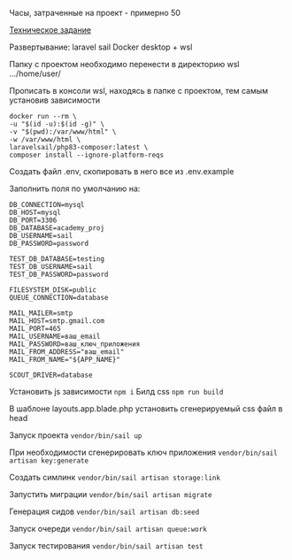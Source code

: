 Часы, затраченные на проект - примерно 50

[Техническое задание](https://htmlacademy.notion.site/ReadMe-ed8f0d8b58414c7ba6cd23699977fbf1) 

Развертывание: laravel sail
Docker desktop + wsl

Папку с проектом необходимо перенести в директорию wsl .../home/user/

Прописать в консоли wsl, находясь в папке с проектом, тем самым установив зависимости
```
docker run --rm \
-u "$(id -u):$(id -g)" \
-v "$(pwd):/var/www/html" \
-w /var/www/html \
laravelsail/php83-composer:latest \
composer install --ignore-platform-reqs
```
Создать файл .env, скопировать в него все из .env.example

Заполнить поля по умолчанию на: 
```
DB_CONNECTION=mysql
DB_HOST=mysql
DB_PORT=3306
DB_DATABASE=academy_proj
DB_USERNAME=sail
DB_PASSWORD=password

TEST_DB_DATABASE=testing
TEST_DB_USERNAME=sail
TEST_DB_PASSWORD=password

FILESYSTEM_DISK=public
QUEUE_CONNECTION=database

MAIL_MAILER=smtp
MAIL_HOST=smtp.gmail.com
MAIL_PORT=465
MAIL_USERNAME=ваш_email
MAIL_PASSWORD=ваш_ключ_приложения
MAIL_FROM_ADDRESS="ваш_email"
MAIL_FROM_NAME="${APP_NAME}"

SCOUT_DRIVER=database
```

Установить js зависимости
``npm i``
Билд css 
``npm run build``

В шаблоне layouts.app.blade.php установить сгенерируемый css файл в head

Запуск проекта
``vendor/bin/sail up``

При необходимости сгенерировать ключ приложения
``vendor/bin/sail artisan key:generate``

Создать симлинк
``vendor/bin/sail artisan storage:link``

Запустить миграции 
``vendor/bin/sail artisan migrate``

Генерация сидов
``vendor/bin/sail artisan db:seed``

Запуск очереди
``vendor/bin/sail artisan queue:work``

Запуск тестирования ``vendor/bin/sail artisan test``





